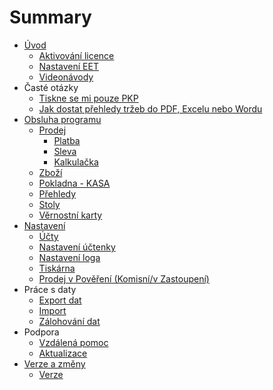 # Summary

* [Úvod](README.md)
    * [Aktivování licence](settings/license/license.md)
    * [Nastavení EET](settings/companyEET/companyEET.md)
    * [Videonávody](videonavody.md)
* Časté otázky
    * [Tiskne se mi pouze PKP](questions/pkp.md)
    * [Jak dostat přehledy tržeb do PDF, Excelu nebo Wordu](questions/export.md)
* [Obsluha programu](obsluha-programu.md)
    * [Prodej](command/sale/sale.md)
        * [Platba](command/sale/payment.md)
        * [Sleva](command/sale/discount.md)
        * [Kalkulačka](command/sale/calculator/calculator.md)
    * [Zboží](command/items/items.md)
    * [Pokladna - KASA](command/cashRegister/cashRegister.md)
    * [Přehledy](command/reports/reports.md)
    * [Stoly](command/tables/tables.md)
    * [Věrnostní karty](command/loyaltyCards/loyaltyCards.md)
* [Nastavení](nastavení.md)
    * [Účty](settings/accounts/accounts.md)
    * [Nastavení účtenky](settings/receiptSettings/receiptSettings.md)
    * [Nastavení loga](settings/logo/logo.md)
    * [Tiskárna](settings/printer/printer.md)
    * [Prodej v Pověření \(Komisní\/v Zastoupení\)](settings/receiptSettings/appoitingReceipt.md)
* Práce s daty
    * [Export dat](data/export/export.md)
    * [Import](data/import/import.md)
    * [Zálohování dat](data/config/config.md)
* Podpora
    * [Vzdálená pomoc](support/assistance/assistance.md)
    * [Aktualizace](support/update/update.md)
* [Verze a změny](verze-a-změny.md)
    * [Verze](versions/versions.md)

